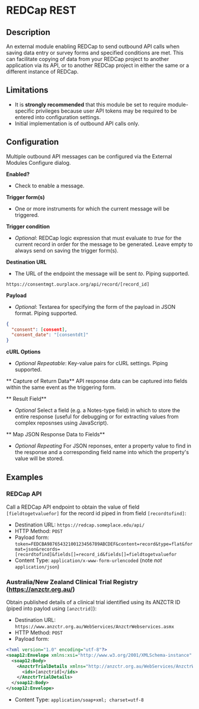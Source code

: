 # REDCap REST

## Description

An external module enabling REDCap to send outbound API calls when saving data entry or survey forms and specified conditions are met. This can facilitate copying of data from your REDCap project to another application via its API, or to another REDCap project in either the same or a different instance of REDCap.

## Limitations

* It is **strongly recommended** that this module be set to require module-specific privileges because user API tokens may be required to be entered into configuration settings.
* Initial implementation is of outbound API calls only.

## Configuration

Multiple outbound API messages can be configured via the External Modules Configure dialog.

**Enabled?**
* Check to enable a message.

**Trigger form(s)**
* One or more instruments for which the current message will be triggered.

**Trigger condition**
* *Optional*: REDCap logic expression that must evaluate to *true* for the current record in order for the message to be generated. Leave empty to always send on saving the trigger form(s).
	
**Destination URL**
* The URL of the endpoint the message will be sent *to*. Piping supported.
```
https://consentmgt.ourplace.org/api/record/[record_id]
```

**Payload**
* *Optional*: Textarea for specifying the form of the payload in JSON format. Piping supported.
```json
{
  "consent": [consent],
  "consent_date": "[consentdt]"
}
```

**cURL Options**
* *Optional* *Repeatable*: Key-value pairs for cURL settings. Piping supported.

** Capture of Return Data**
API response data can be captured into fields within the same event as the triggering form.

** Result Field**
* *Optional* Select a field (e.g. a Notes-type field) in which to store the entire response (useful for debugging or for extracting values from complex reposnses using JavaScript).

** Map JSON Response Data to Fields**
* *Optional* *Repeating* For JSON reponses, enter a property value to find in the response and a corresponding field name into which the property's value will be stored.

## Examples
### REDCap API
Call a REDCap API endpoint to obtain the value of field `[fieldtogetvaluefor]` for the record id piped in from field `[recordtofind]`:
* Destination URL: `https://redcap.someplace.edu/api/`
* HTTP Method: `POST`
* Payload form: `token=FEDCBA98765432100123456789ABCDEF&content=record&type=flat&format=json&records=[recordtofind]&fields[]=record_id&fields[]=fieldtogetvaluefor`
* Content Type: `application/x-www-form-urlencoded` (note *not* `application/json`)

### Australia/New Zealand Clinical Trial Registry (https://anzctr.org.au/)
Obtain published details of a clinical trial identified using its ANZCTR ID (piped into paylod using `[anzctrid]`): 
* Destination URL: `https://www.anzctr.org.au/WebServices/AnzctrWebservices.asmx`
* HTTP Method: `POST`
* Payload form: 
```xml
<?xml version="1.0" encoding="utf-8"?>
<soap12:Envelope xmlns:xsi="http://www.w3.org/2001/XMLSchema-instance" xmlns:xsd="http://www.w3.org/2001/XMLSchema" xmlns:soap12="http://www.w3.org/2003/05/soap-envelope">
  <soap12:Body>
    <AnzctrTrialDetails xmlns="http://anzctr.org.au/WebServices/AnzctrWebServices">
      <ids>[anzctrid]</ids>
    </AnzctrTrialDetails>
  </soap12:Body>
</soap12:Envelope>
```
* Content Type: `application/soap+xml; charset=utf-8`
